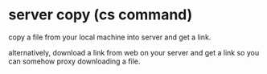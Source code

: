 # server copy (cs command)
copy a file from your local machine into server and get a link.

alternatively, download a link from web on your server and get a link so you can somehow proxy downloading a file.